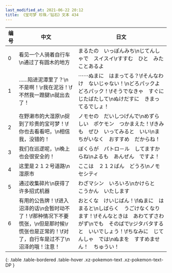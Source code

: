 ```yaml
---
last_modified_at: 2021-06-22 20:12
title: 《宝可梦 珍珠／钻石》文本 434
---
```

| 编号 | 中文 | 日文 |
| ---- | ---- | ---- |
| 0 | 看见一个人骑着自行车\n通过了有圆木的地方 | まるたの　いっぽんみち\nじてんしゃで　スイスイ\rすすむ　ひと　みたことあるよ　 |
| 1 | ……陷进泥潭里了？\n不是啊！\r我在泥浴！\f不然我一蹬腿\n就出去了！ | ⋯⋯ぬまに　はまってる？\fそんなわけ　ないじゃない！\nどろパックよ　どろパック！\fそうでなきゃ　すぐに　じたばたして\nぬけだすに　きまってるでしょ！ |
| 2 | 在野濑市的大湿原\n捉到了珍贵的宝可梦！\f你也去看看吧，\n相信我，没错的！ | ノモセの　だいしつげんで\nめずらしい　ポケモン　つかまえた！\fきみも　ぜひ　いってみると　いい\nまちがいなく　おすすめ　だからね！ |
| 3 | 我们在巡逻呢，\n晚上也会很安全的！ | ぼくらが　パトロ－ル　してますからね\nよるも　あんぜん　ですよ！ |
| 4 | 这里是２１２号道路\n湿原市 | ここは　２１２ばん　どうろ\nノモセシティ |
| 5 | 通过收集碎片\n获得了许多招式机器 | わざマシン　いろいろ\nかけらと　こうかん　いたします |
| 6 | 有用的公告牌！\f进入沼泽的话\n会暂时动不了！\f那种情况下不要慌张，\n但是那时候\r慌张也是正常的！\f对了，自行车是过不了\n沼泽的哦！注意！ | おとくな　けいじばん！\fぬまに　はまると\nしばらく　うごけなくなります！\fそんなときは　あわてずさわがず\nでも　そのばで\rジタバタすると　いいでしょう！\fちなみに　じてんしゃ　では\nぬまを　すすめません！　ちゅうい！ |
{: .table .table-bordered .table-hover .xz-pokemon-text .xz-pokemon-text-DP }